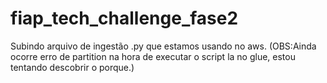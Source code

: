 # fiap_tech_challenge_fase2
Subindo arquivo de ingestão .py que estamos usando no aws. (OBS:Ainda ocorre erro de partition na hora de executar o script la no glue, estou tentando descobrir o porque.)